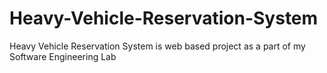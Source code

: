 # Heavy-Vehicle-Reservation-System
Heavy Vehicle Reservation System is web based project as a part of my Software Engineering Lab
